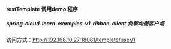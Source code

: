 #### restTemplate 调用demo 程序

##### spring-cloud-learn-examples-v1-ribbon-client 负载均衡客户端



访问方式：http://192.168.10.27:18081/template/user/1



##### 





